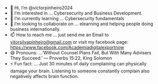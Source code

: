 - 👋 Hi, I’m @victorpinheiro2024
- 👀 I’m interested in ... Cybersecurity and Business Development.
- 🌱 I’m currently learning ... Cybersecurity fundamentals
- 💞️ I’m looking to collaborate on ... elearning and helping people doing business internationally.
- 📫 How to reach me ... just send me an Email to vitorsilvapinheiro@gmail.com or visit my facebook page: https://www.facebook.com/Academiadigitalexportnow
- 😄 Pronouns: ...‘Without Counsel Plans Fail, But With Many Advisers They Succeed.’ — Proverbs 15:22, King Solomon
- ⚡ Fun fact: ... Just 30 minutes of daily complaining can physically damage your brain. Listening to someone constantly complain also negatively affects brain function.

<!---
victorpinheiro2024/victorpinheiro2024 is a ✨ special ✨ repository because its `README.md` (this file) appears on your GitHub profile.
You can click the Preview link to take a look at your changes.
--->
